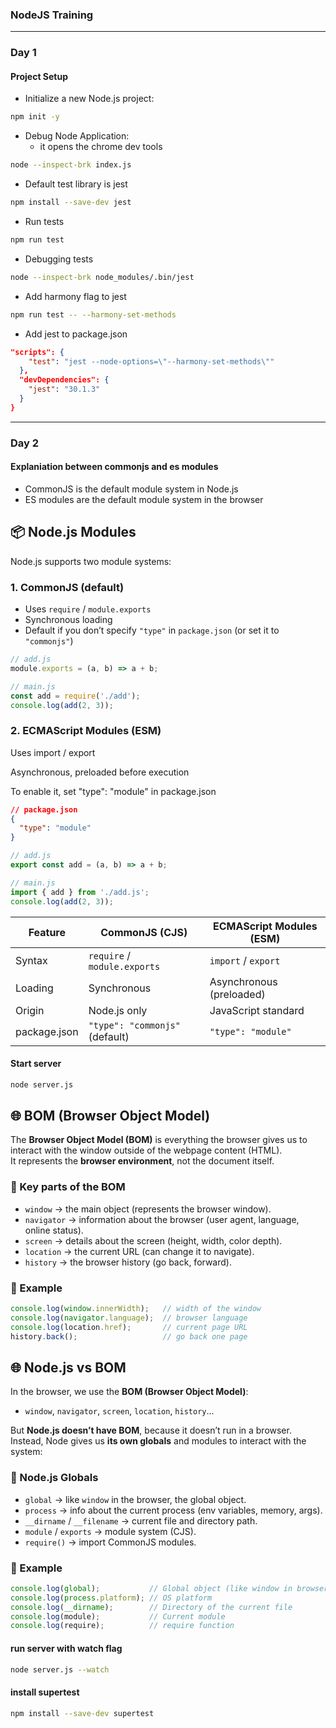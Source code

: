 ### NodeJS Training

----
### Day 1

#### Project Setup

- Initialize a new Node.js project:

```bash
npm init -y
```

- Debug Node Application:
  - it opens the chrome dev tools
```bash
node --inspect-brk index.js
```

- Default test library is jest
```bash
npm install --save-dev jest
```

- Run tests
```bash
npm run test
```

- Debugging tests
```bash
node --inspect-brk node_modules/.bin/jest
```

- Add harmony flag to jest
```bash
npm run test -- --harmony-set-methods
```

- Add jest to package.json
```json
"scripts": {
    "test": "jest --node-options=\"--harmony-set-methods\""
  },
  "devDependencies": {
    "jest": "30.1.3"
  }
}
```

---

### Day 2

#### Explaniation between commonjs and es modules

- CommonJS is the default module system in Node.js
- ES modules are the default module system in the browser

## 📦 Node.js Modules

Node.js supports two module systems:

### 1. CommonJS (default)
- Uses `require` / `module.exports`
- Synchronous loading
- Default if you don’t specify `"type"` in `package.json` (or set it to `"commonjs"`)

```js
// add.js
module.exports = (a, b) => a + b;

// main.js
const add = require('./add');
console.log(add(2, 3));
```

### 2. ECMAScript Modules (ESM)

Uses import / export

Asynchronous, preloaded before execution

To enable it, set "type": "module" in package.json
```json
// package.json
{
  "type": "module"
}
```

```js
// add.js
export const add = (a, b) => a + b;

// main.js
import { add } from './add.js';
console.log(add(2, 3));
```

| Feature      | CommonJS (CJS)                 | ECMAScript Modules (ESM) |
| ------------ | ------------------------------ | ------------------------ |
| Syntax       | `require` / `module.exports`   | `import` / `export`      |
| Loading      | Synchronous                    | Asynchronous (preloaded) |
| Origin       | Node.js only                   | JavaScript standard      |
| package.json | `"type": "commonjs"` (default) | `"type": "module"`       |

#### Start server
```bash
node server.js
```

## 🌐 BOM (Browser Object Model)

The **Browser Object Model (BOM)** is everything the browser gives us to interact with the window outside of the webpage content (HTML).  
It represents the **browser environment**, not the document itself.

### 🔑 Key parts of the BOM
- `window` → the main object (represents the browser window).
- `navigator` → information about the browser (user agent, language, online status).
- `screen` → details about the screen (height, width, color depth).
- `location` → the current URL (can change it to navigate).
- `history` → the browser history (go back, forward).

### 📝 Example
```js
console.log(window.innerWidth);   // width of the window
console.log(navigator.language);  // browser language
console.log(location.href);       // current page URL
history.back();                   // go back one page
```

## 🌐 Node.js vs BOM

In the browser, we use the **BOM (Browser Object Model)**:
- `window`, `navigator`, `screen`, `location`, `history`...

But **Node.js doesn’t have BOM**, because it doesn’t run in a browser.  
Instead, Node gives us **its own globals** and modules to interact with the system:

### 🔑 Node.js Globals
- `global` → like `window` in the browser, the global object.
- `process` → info about the current process (env variables, memory, args).
- `__dirname` / `__filename` → current file and directory path.
- `module` / `exports` → module system (CJS).
- `require()` → import CommonJS modules.

### 📝 Example
```js
console.log(global);           // Global object (like window in browser)
console.log(process.platform); // OS platform
console.log(__dirname);        // Directory of the current file
console.log(module);           // Current module
console.log(require);          // require function
```

#### run server with watch flag
```bash
node server.js --watch
```

#### install supertest
```bash
npm install --save-dev supertest
```

